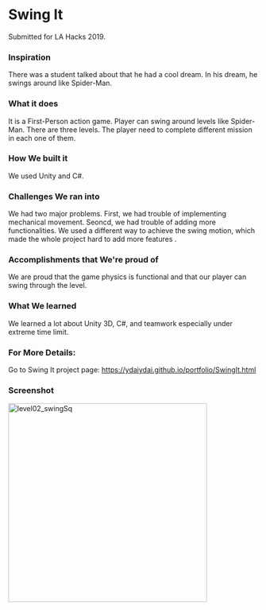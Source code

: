 # Swing It
Submitted for LA Hacks 2019.

### Inspiration
There was a student talked about that he had a cool dream. In his dream, he swings around like Spider-Man.

### What it does
It is a First-Person action game. Player can swing around levels like Spider-Man. There are three levels. The player need to complete different mission in each one of them.

### How We built it
We used Unity and C#.

### Challenges We ran into
We had two major problems. First, we had trouble of implementing mechanical movement. Seoncd, we had trouble of adding more functionalities. We used a different way to achieve the swing motion, which made the whole project hard to add more features .  

### Accomplishments that We're proud of
We are proud that the game physics is functional and that our player can swing through the level.

### What We learned
We learned a lot about Unity 3D, C#, and teamwork especially under extreme time limit.

### For More Details:
Go to Swing It project page: https://ydaiydai.github.io/portfolio/SwingIt.html

### Screenshot
<img src = "https://user-images.githubusercontent.com/43732281/103474330-b0490100-4d57-11eb-9a57-bb8fc27f941d.jpg" alt = "level02_swingSq" width = "400"/>


